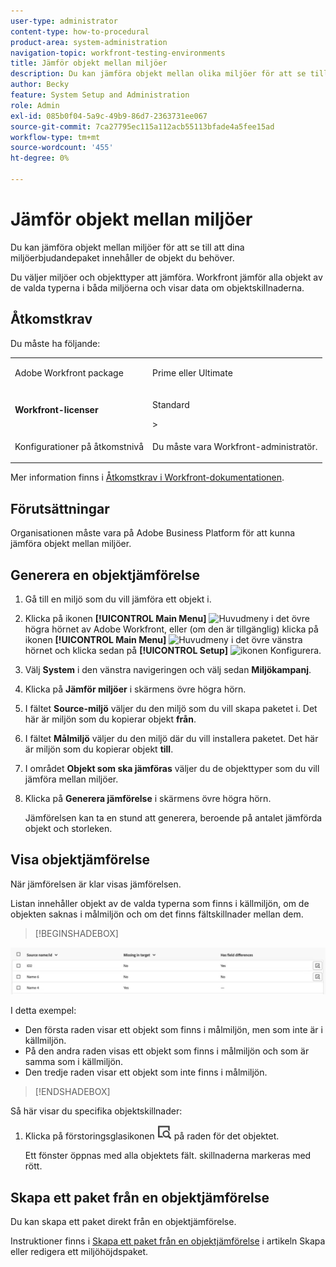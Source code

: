 ```yaml
---
user-type: administrator
content-type: how-to-procedural
product-area: system-administration
navigation-topic: workfront-testing-environments
title: Jämför objekt mellan miljöer
description: Du kan jämföra objekt mellan olika miljöer för att se till att dina miljöerbjudandepaket innehåller de objekt du behöver.
author: Becky
feature: System Setup and Administration
role: Admin
exl-id: 085b0f04-5a9c-49b9-86d7-2363731ee067
source-git-commit: 7ca27795ec115a112acb55113bfade4a5fee15ad
workflow-type: tm+mt
source-wordcount: '455'
ht-degree: 0%

---
```


# Jämför objekt mellan miljöer

Du kan jämföra objekt mellan miljöer för att se till att dina miljöerbjudandepaket innehåller de objekt du behöver.

Du väljer miljöer och objekttyper att jämföra. Workfront jämför alla objekt av de valda typerna i båda miljöerna och visar data om objektskillnaderna.

## Åtkomstkrav

Du måste ha följande:

<table>
  <tr>
   <td>Adobe Workfront package
   </td>
   <td> <p>Prime eller Ultimate</p>
   </td>
  </tr>
  <tr>
   <td><strong>Workfront-licenser</strong>
   </td>
   <td> <p>Standard</p>&gt;
   </td>
  </tr>
   <tr>
   <td>Konfigurationer på åtkomstnivå
   </td>
   <td><p>Du måste vara Workfront-administratör.</p>
   </td>
  </tr>
</table>

Mer information finns i [Åtkomstkrav i Workfront-dokumentationen](/help/quicksilver/administration-and-setup/add-users/access-levels-and-object-permissions/access-level-requirements-in-documentation.md).

## Förutsättningar

Organisationen måste vara på Adobe Business Platform för att kunna jämföra objekt mellan miljöer.

## Generera en objektjämförelse

1. Gå till en miljö som du vill jämföra ett objekt i.
1. Klicka på ikonen **[!UICONTROL Main Menu]** ![Huvudmeny](/help/_includes/assets/main-menu-icon.png) i det övre högra hörnet av Adobe Workfront, eller (om den är tillgänglig) klicka på ikonen **[!UICONTROL Main Menu]** ![Huvudmeny](/help/_includes/assets/main-menu-icon-left-nav.png) i det övre vänstra hörnet och klicka sedan på **[!UICONTROL Setup]** ![ikonen Konfigurera](/help/_includes/assets/gear-icon-setup.png).
1. Välj **System** i den vänstra navigeringen och välj sedan **Miljökampanj**.
1. Klicka på **Jämför miljöer** i skärmens övre högra hörn.
1. I fältet **Source-miljö** väljer du den miljö som du vill skapa paketet i. Det här är miljön som du kopierar objekt **från**.
1. I fältet **Målmiljö** väljer du den miljö där du vill installera paketet. Det här är miljön som du kopierar objekt **till**.
1. I området **Objekt som ska jämföras** väljer du de objekttyper som du vill jämföra mellan miljöer.
1. Klicka på **Generera jämförelse** i skärmens övre högra hörn.

   Jämförelsen kan ta en stund att generera, beroende på antalet jämförda objekt och storleken.

## Visa objektjämförelse

När jämförelsen är klar visas jämförelsen.

Listan innehåller objekt av de valda typerna som finns i källmiljön, om de objekten saknas i målmiljön och om det finns fältskillnader mellan dem.

>[!BEGINSHADEBOX]

![Jämförelseexempel](assets/environment-promotion-comparison.png)

I detta exempel:

* Den första raden visar ett objekt som finns i målmiljön, men som inte är i källmiljön.
* På den andra raden visas ett objekt som finns i målmiljön och som är samma som i källmiljön.
* Den tredje raden visar ett objekt som inte finns i målmiljön.

>[!ENDSHADEBOX]

Så här visar du specifika objektskillnader:

1. Klicka på förstoringsglasikonen ![Jämförelseikonen](assets/compare-icon.png) på raden för det objektet.

   Ett fönster öppnas med alla objektets fält. skillnaderna markeras med rött.

## Skapa ett paket från en objektjämförelse

Du kan skapa ett paket direkt från en objektjämförelse.

Instruktioner finns i [Skapa ett paket från en objektjämförelse](/help/quicksilver/administration-and-setup/set-up-workfront/workfront-testing-environments/environment-promotion-create-package.md#create-a-package-from-an-object-comparison) i artikeln Skapa eller redigera ett miljöhöjdspaket.
